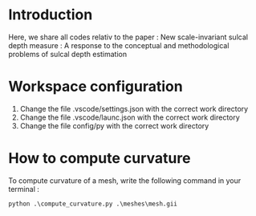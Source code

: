 # Introduction
Here, we share all codes relativ to the paper : New scale-invariant sulcal depth measure : A response to the conceptual and methodological problems of sulcal depth estimation

# Workspace configuration
1) Change the file .vscode/settings.json with the correct work directory
2) Change the file .vscode/launc.json with the correct work directory
3) Change the file config/py with the correct work directory

# How to compute curvature
To compute curvature of a mesh, write the following command in your terminal : 
```python
python .\compute_curvature.py .\meshes\mesh.gii
```
